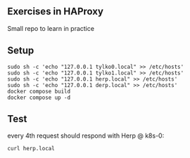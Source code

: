 Exercises in HAProxy
---

Small repo to learn in practice

## Setup

```shell
sudo sh -c 'echo "127.0.0.1 tylko0.local" >> /etc/hosts'
sudo sh -c 'echo "127.0.0.1 tylko1.local" >> /etc/hosts'
sudo sh -c 'echo "127.0.0.1 herp.local" >> /etc/hosts'
sudo sh -c 'echo "127.0.0.1 derp.local" >> /etc/hosts'
docker compose build
docker compose up -d
```

## Test
every 4th request should respond with Herp @ k8s-0:
```shell
curl herp.local
```